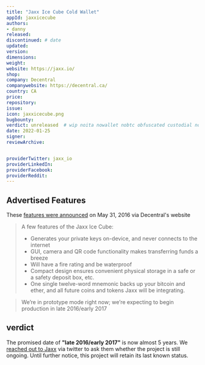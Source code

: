```yaml
---
title: "Jaxx Ice Cube Cold Wallet"
appId: jaxxicecube
authors:
- danny
released: 
discontinued: # date
updated: 
version:
dimensions: 
weight: 
website: https://jaxx.io/
shop:
company: Decentral
companywebsite: https://decentral.ca/
country: CA
price: 
repository:
issue:
icon: jaxxicecube.png
bugbounty:
verdict: unreleased  # wip noita nowallet nobtc obfuscated custodial nosource nonverifiable reproducible bounty defunct plainkey
date: 2022-01-25
signer:
reviewArchive:


providerTwitter: jaxx_io
providerLinkedIn: 
providerFacebook: 
providerReddit: 
---
```



## Advertised Features

These [features were announced](https://web.archive.org/web/20170608113634/https://decentral.ca/introducing-jaxx-ice-cube/) on May 31, 2016 via Decentral's website

> A few features of the Jaxx Ice Cube:
> 
> - Generates your private keys on-device, and never connects to the internet
> - GUI, camera and QR code functionality makes transferring funds a breeze
> - Will have a fire rating and be waterproof
> - Compact design ensures convenient physical storage in a safe or a safety deposit box, etc.
> - One single twelve-word mnemonic backs up your bitcoin and ether, and all future coins and tokens Jaxx will be integrating.

> We’re in prototype mode right now; we’re expecting to begin production in late 2016/early 2017

## verdict

The promised date of **"late 2016/early 2017"** is now almost 5 years. We [reached out to Jaxx](https://twitter.com/BitcoinWalletz/status/1485819187222450178) via twitter to ask them whether the project is still ongoing. Until further notice, this project will retain its last known status.